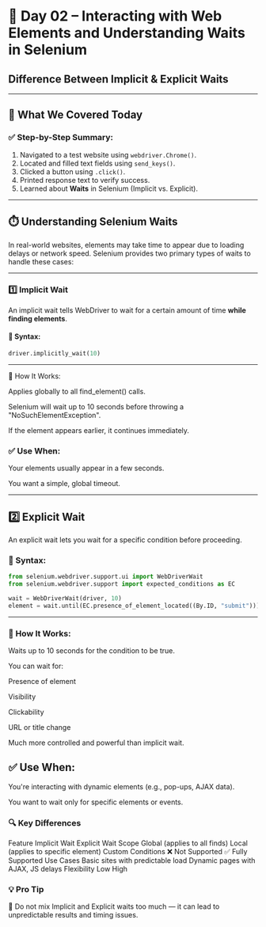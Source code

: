 # 📅 Day 02 – Interacting with Web Elements and Understanding Waits in Selenium
## Difference Between Implicit & Explicit Waits
---

## 📌 What We Covered Today

### ✅ Step-by-Step Summary:
1. Navigated to a test website using `webdriver.Chrome()`.
2. Located and filled text fields using `send_keys()`.
3. Clicked a button using `.click()`.
4. Printed response text to verify success.
5. Learned about **Waits** in Selenium (Implicit vs. Explicit).

---

## ⏱️ Understanding Selenium Waits

In real-world websites, elements may take time to appear due to loading delays or network speed. Selenium provides two primary types of waits to handle these cases:

---

### 1️⃣ **Implicit Wait**

An implicit wait tells WebDriver to wait for a certain amount of time **while finding elements**.

#### 🔹 Syntax:
```python
driver.implicitly_wait(10)

```
---

🔸 How It Works:

Applies globally to all find_element() calls.

Selenium will wait up to 10 seconds before throwing a "NoSuchElementException".

If the element appears earlier, it continues immediately.

### ✅ Use When:
Your elements usually appear in a few seconds.

You want a simple, global timeout.

----

## 2️⃣ Explicit Wait
An explicit wait lets you wait for a specific condition before proceeding.

### 🔹 Syntax:
```python
from selenium.webdriver.support.ui import WebDriverWait
from selenium.webdriver.support import expected_conditions as EC

wait = WebDriverWait(driver, 10)
element = wait.until(EC.presence_of_element_located((By.ID, "submit")))
```

----

### 🔸 How It Works:

Waits up to 10 seconds for the condition to be true.

You can wait for:

Presence of element

Visibility

Clickability

URL or title change

Much more controlled and powerful than implicit wait.



## ✅ Use When:

You're interacting with dynamic elements (e.g., pop-ups, AJAX data).

You want to wait only for specific elements or events.

### 🔍 Key Differences

Feature	Implicit Wait	Explicit Wait
Scope	Global (applies to all finds)	Local (applies to specific element)
Custom Conditions	❌ Not Supported	✅ Fully Supported
Use Cases	Basic sites with predictable load	Dynamic pages with AJAX, JS delays
Flexibility	Low	High

### 💡 Pro Tip
🔸 Do not mix Implicit and Explicit waits too much — it can lead to unpredictable results and timing issues.






